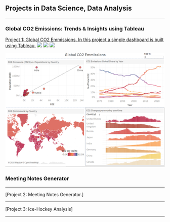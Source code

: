 ## Projects in Data Science, Data Analysis 

---

### Global CO2 Emissions: Trends & Insights using Tableau

[Project 1: Global CO2 Emmissions. In this project a simple dashboard is built using Tableau.](/sample_page.md)
[![](https://img.shields.io/badge/Python-white?logo=Python)](#)
[![](https://img.shields.io/badge/GoogleColab-white?logo=GoogleColab)](#)
[![](https://img.shields.io/badge/Tableau-white?logo=Tableau)](#)

<img src="images/C02_new.png?raw=true"/>

### Meeting Notes Generator
---
[Project 2: Meeting Notes Generator.]

---
[Project 3: Ice-Hockey Analysis]


---


